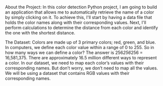 About the Project:
In this color detection Python project, I am going to build an application that allows me to automatically retrieve the name of a color by simply clicking on it. To achieve this, I'll start by having a data file that holds the color names along with their corresponding values. Next, I'll perform calculations to determine the distance from each color and identify the one with the shortest distance.

The Dataset:
Colors are made up of 3 primary colors; red, green, and blue. In computers, we define each color value within a range of 0 to 255. So in how many ways we can define a color? The answer is 256*256*256 = 16,581,375. There are approximately 16.5 million different ways to represent a color. In our dataset, we need to map each color’s values with their corresponding names. But don’t worry, we don’t need to map all the values. We will be using a dataset that contains RGB values with their corresponding names.
